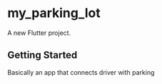 # my_parking_lot

A new Flutter project.

## Getting Started


Basically an app that connects driver with parking
